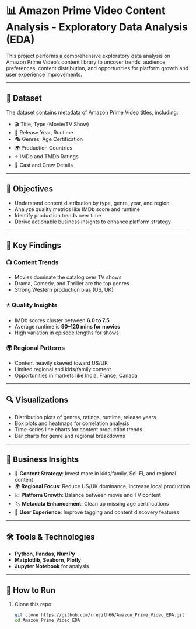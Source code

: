 # 📊 Amazon Prime Video Content Analysis - Exploratory Data Analysis (EDA)

This project performs a comprehensive exploratory data analysis on Amazon Prime Video’s content library to uncover trends, audience preferences, content distribution, and opportunities for platform growth and user experience improvements.

---

## 📁 Dataset

The dataset contains metadata of Amazon Prime Video titles, including:

- 🎬 Title, Type (Movie/TV Show)
- 📅 Release Year, Runtime
- 🎭 Genres, Age Certification
- 🌍 Production Countries
- ⭐ IMDb and TMDb Ratings
- 👥 Cast and Crew Details

---

## 🎯 Objectives

- Understand content distribution by type, genre, year, and region  
- Analyze quality metrics like IMDb score and runtime  
- Identify production trends over time  
- Derive actionable business insights to enhance platform strategy  

---

## 📌 Key Findings

### 📺 Content Trends
- Movies dominate the catalog over TV shows  
- Drama, Comedy, and Thriller are the top genres  
- Strong Western production bias (US, UK)

### ⭐ Quality Insights
- IMDb scores cluster between **6.0 to 7.5**  
- Average runtime is **90–120 mins for movies**  
- High variation in episode lengths for shows

### 🌍 Regional Patterns
- Content heavily skewed toward US/UK  
- Limited regional and kids/family content  
- Opportunities in markets like India, France, Canada

---

## 🔍 Visualizations

- Distribution plots of genres, ratings, runtime, release years  
- Box plots and heatmaps for correlation analysis  
- Time-series line charts for content production trends  
- Bar charts for genre and regional breakdowns  

---

## 🧠 Business Insights

- 📌 **Content Strategy**: Invest more in kids/family, Sci-Fi, and regional content  
- 🌍 **Regional Focus**: Reduce US/UK dominance, increase local production  
- 📈 **Platform Growth**: Balance between movie and TV content  
- 🏷️ **Metadata Enhancement**: Clean up missing age certifications  
- 🎯 **User Experience**: Improve tagging and content discovery features  

---

## 🛠️ Tools & Technologies

- **Python**, **Pandas**, **NumPy**
- **Matplotlib**, **Seaborn**, **Plotly**
- **Jupyter Notebook** for analysis

---

## 📎 How to Run

1. Clone this repo:  
   ```bash
   git clone https://github.com/rrejith66/Amazon_Prime_Video_EDA.git
   cd Amazon_Prime_Video_EDA

